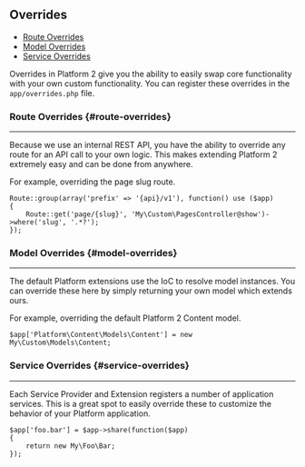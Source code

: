 ## Overrides

- [Route Overrides](#route-overrides)
- [Model Overrides](#model-overrides)
- [Service Overrides](#service-overrides)

Overrides in Platform 2 give you the ability to easily swap core functionality with your own custom functionality. You can register these overrides in the `app/overrides.php` file.

### Route Overrides {#route-overrides}

---

Because we use an internal REST API, you have the ability to override any route for an API call to your own logic. This makes extending Platform 2 extremely easy and can be done from anywhere.

For example, overriding the page slug route.

	Route::group(array('prefix' => '{api}/v1'), function() use ($app)
	{
		Route::get('page/{slug}', 'My\Custom\PagesController@show')->where('slug', '.*?');
	});

### Model Overrides {#model-overrides}

---

The default Platform extensions use the IoC to resolve model instances. You can override these here by simply returning your own model which extends ours.

For example, overriding the default Platform 2 Content model.

	$app['Platform\Content\Models\Content'] = new My\Custom\Models\Content;

### Service Overrides {#service-overrides}

---

Each Service Provider and Extension registers a number of application services. This is a great spot to easily override these to customize the behavior of your Platform application.

	$app['foo.bar'] = $app->share(function($app)
	{
		return new My\Foo\Bar;
	});

